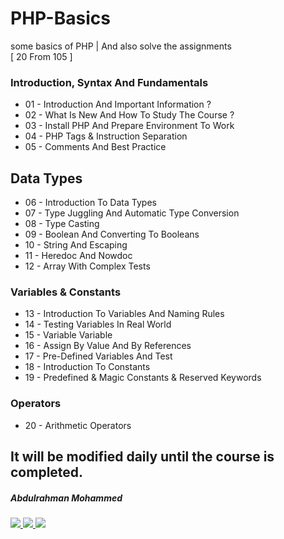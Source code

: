 # PHP-Basics
some basics of PHP | And also solve the assignments
<br>
[ 20 From 105 ]
<br>
### Introduction, Syntax And Fundamentals

-  01 - Introduction And Important Information ?
-  02 - What Is New And How To Study The Course ?
-  03 - Install PHP And Prepare Environment To Work
-  04 - PHP Tags & Instruction Separation
-  05 - Comments And Best Practice

## Data Types
- 06 - Introduction To Data Types
- 07 - Type Juggling And Automatic Type Conversion
- 08 - Type Casting
- 09 - Boolean And Converting To Booleans
- 10 - String And Escaping
- 11 - Heredoc And Nowdoc
- 12 - Array With Complex Tests

### Variables & Constants
- 13 - Introduction To Variables And Naming Rules
- 14 - Testing Variables In Real World
- 15 - Variable Variable
- 16 - Assign By Value And By References
- 17 - Pre-Defined Variables And Test
- 18 - Introduction To Constants
- 19 - Predefined & Magic Constants & Reserved Keywords

### Operators

- 20 - Arithmetic Operators

## It will be modified daily until the course is completed.

  


<h5> Abdulrahman Mohammed </h5>
  <a href="https://www.linkedin.com/in/de3vil/">
     <img src="https://img.shields.io/badge/De3vil-blue?style=for-the-badge&logo=linkedin&logoColor=00AEFF&l">
</a>
  <a href="https://www.facebook.com/De3vil.3">
     <img src="https://img.shields.io/badge/De3vil__3-blue?style=for-the-badge&logo=Facebook&logoColor=00AEFF&labelColor=black&color=black">
  </a>
  <a href="https://x.com/De3vil0">
     <img src="https://img.shields.io/twitter/follow/De3vil0?logoColor=black&label=De3vil">
  </a>
